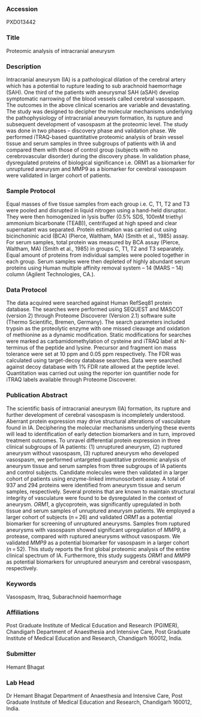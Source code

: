 ### Accession
PXD013442

### Title
Proteomic analysis of intracranial aneurysm

### Description
Intracranial aneurysm (IA) is a pathological dilation of the cerebral artery which has a potential to rupture leading to sub arachnoid haemorrhage (SAH). One third of the patients with aneurysmal SAH (aSAH) develop symptomatic narrowing of the blood vessels called cerebral vasospasm. The outcomes in the above clinical scenarios are variable and devastating. The study was designed to decipher the molecular mechanisms underlying the pathophysiology of intracranial aneurysm formation, its rupture and subsequent development of vasospasm at the proteomic level. The study was done in two phases – discovery phase and validation phase. We performed iTRAQ-based quantitative proteomic analysis of brain vessel tissue and serum samples in three subgroups of patients with IA and compared them with those of control group (subjects with no cerebrovascular disorder) during the discovery phase. In validation phase, dysregulated proteins of biological significance i.e. ORM1 as a biomarker for unruptured aneurysm and MMP9 as a biomarker for cerebral vasospasm were validated in larger cohort of patients.

### Sample Protocol
Equal masses of five tissue samples from each group i.e. C, T1, T2 and T3 were pooled and disrupted in liquid nitrogen using a hand-held disruptor. They were then homogenized in lysis buffer (0.5% SDS, 100mM triethyl ammonium bicarbonate (TEAB)), centrifuged at high speed and clear supernatant was separated. Protein estimation was carried out using bicinchoninic acid (BCA) (Pierce, Waltham, MA) (Smith et al., 1985) assay.  For serum samples, total protein was measured by BCA assay (Pierce, Waltham, MA) (Smith et al., 1985) in groups C, T1, T2 and T3 separately. Equal amount of proteins from individual samples were pooled together in each group. Serum samples were then depleted of highly abundant serum proteins using Human multiple affinity removal system – 14 (MARS – 14) column (Agilent Technologies, CA.).

### Data Protocol
The data acquired were searched against Human RefSeq81 protein database. The searches were performed using SEQUEST and MASCOT (version 2) through Proteome Discoverer (Version 2.1) software suite (Thermo Scientific, Bremen, Germany). The search parameters included trypsin as the proteolytic enzyme with one missed cleavage and oxidation of methionine as a dynamic modification. Static modifications for searches were marked as carbamidomethylation of cysteine and iTRAQ label at N-terminus of the peptide and lysine. Precursor and fragment ion mass tolerance were set at 10 ppm and 0.05 ppm respectively.  The FDR was calculated using target-decoy database searches. Data were searched against decoy database with 1% FDR rate allowed at the peptide level. Quantitation was carried out using the reporter ion quantifier node for iTRAQ labels available through Proteome Discoverer.

### Publication Abstract
The scientific basis of intracranial aneurysm (IA) formation, its rupture and further development of cerebral vasospasm is incompletely understood. Aberrant protein expression may drive structural alterations of vasculature found in IA. Deciphering the molecular mechanisms underlying these events will lead to identification of early detection biomarkers and in turn, improved treatment outcomes. To unravel differential protein expression in three clinical subgroups of IA patients: (1) unruptured aneurysm, (2) ruptured aneurysm without vasospasm, (3) ruptured aneurysm who developed vasospasm, we performed untargeted quantitative proteomic analysis of aneurysm tissue and serum samples from three subgroups of IA patients and control subjects. Candidate molecules were then validated in a larger cohort of patients using enzyme-linked immunosorbent assay. A total of 937 and 294 proteins were identified from aneurysm tissue and serum samples, respectively. Several proteins that are known to maintain structural integrity of vasculature were found to be dysregulated in the context of aneurysm. <i>ORM1</i>, a glycoprotein, was significantly upregulated in both tissue and serum samples of unruptured aneurysm patients. We employed a larger cohort of subjects (<i>n</i>&#x2009;=&#x2009;26) and validated <i>ORM1</i> as a potential biomarker for screening of unruptured aneurysms. Samples from ruptured aneurysms with vasospasm showed significant upregulation of <i>MMP9</i>, a protease, compared with ruptured aneurysms without vasospasm. We validated <i>MMP9</i> as a potential biomarker for vasospasm in a larger cohort (<i>n</i>&#x2009;=&#x2009;52). This study reports the first global proteomic analysis of the entire clinical spectrum of IA. Furthermore, this study suggests <i>ORM1</i> and <i>MMP9</i> as potential biomarkers for unruptured aneurysm and cerebral vasospasm, respectively.

### Keywords
Vasospasm, Itraq, Subarachnoid haemorrhage

### Affiliations
Post Graduate Institute of Medical Education and Research (PGIMER), Chandigarh
Department of Anaesthesia and Intensive Care,  Post Graduate Institute of Medical Education and Research, Chandigarh 160012, India.

### Submitter
Hemant Bhagat

### Lab Head
Dr Hemant Bhagat
Department of Anaesthesia and Intensive Care,  Post Graduate Institute of Medical Education and Research, Chandigarh 160012, India.


